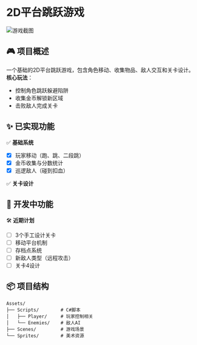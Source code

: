 # 2D平台跳跃游戏

![游戏截图](screenshots/gameplay.gif) <!-- 如果有截图或GIF -->

## 🎮 项目概述
一个基础的2D平台跳跃游戏，包含角色移动、收集物品、敌人交互和关卡设计。  
**核心玩法**：  
- 控制角色跳跃躲避陷阱  
- 收集金币解锁新区域  
- 击败敌人完成关卡  

## ✨ 已实现功能
✅ **基础系统**  
- [x] 玩家移动（跑、跳、二段跳）  
- [x] 金币收集与分数统计  
- [x] 巡逻敌人（碰到扣血）  

✅ **关卡设计**  

## 🚧 开发中功能
🛠 **近期计划**  
- [ ] 3个手工设计关卡  
- [ ] 移动平台机制  
- [ ] 存档点系统  
- [ ] 新敌人类型（远程攻击）  
- [ ] 关卡4设计  

## 📦 项目结构
```plaintext
Assets/
├── Scripts/        # C#脚本
│   ├── Player/     # 玩家控制相关
│   └── Enemies/    # 敌人AI
├── Scenes/         # 游戏场景
└── Sprites/        # 美术资源
